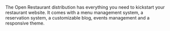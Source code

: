 The Open Restaurant distribution has everything you need to kickstart your restaurant website. It comes with a menu management system, a reservation system, a customizable blog, events management and a responsive theme.